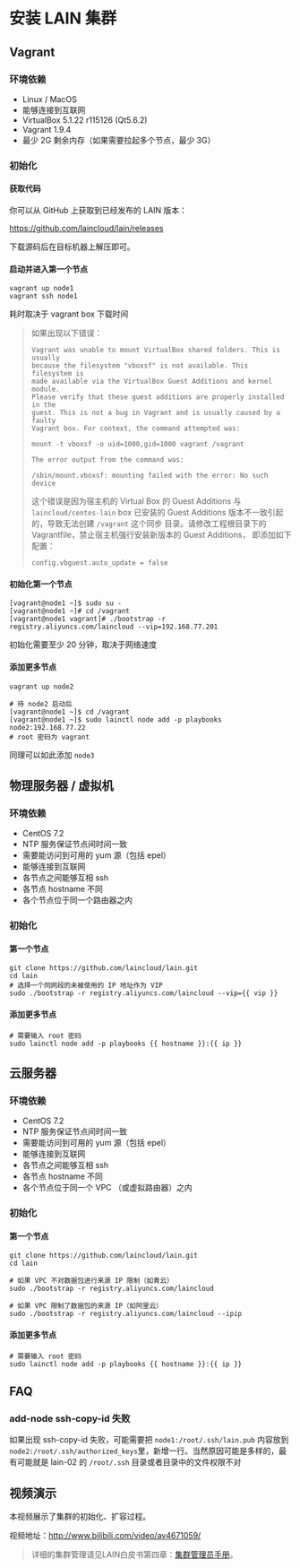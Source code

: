 # 安装 LAIN 集群

## Vagrant

### 环境依赖

* Linux / MacOS
* 能够连接到互联网
* VirtualBox 5.1.22 r115126 (Qt5.6.2)
* Vagrant 1.9.4
* 最少 2G 剩余内存（如果需要拉起多个节点，最少 3G）

### 初始化

#### 获取代码

你可以从 GitHub 上获取到已经发布的 LAIN 版本：

https://github.com/laincloud/lain/releases

下载源码后在目标机器上解压即可。


#### 启动并进入第一个节点

```
vagrant up node1
vagrant ssh node1
```

耗时取决于 vagrant box 下载时间

> 如果出现以下错误：
>
> ```
> Vagrant was unable to mount VirtualBox shared folders. This is usually
> because the filesystem "vboxsf" is not available. This filesystem is
> made available via the VirtualBox Guest Additions and kernel module.
> Please verify that these guest additions are properly installed in the
> guest. This is not a bug in Vagrant and is usually caused by a faulty
> Vagrant box. For context, the command attempted was:
>
> mount -t vboxsf -o uid=1000,gid=1000 vagrant /vagrant
>
> The error output from the command was:
>
> /sbin/mount.vboxsf: mounting failed with the error: No such device
> ```
>
> 这个错误是因为宿主机的 Virtual Box 的 Guest Additions 与 `laincloud/centos-lain`
> box 已安装的 Guest Additions 版本不一致引起的，导致无法创建 `/vagrant` 这个同步
> 目录。请修改工程根目录下的 Vagrantfile，禁止宿主机强行安装新版本的 Guest Additions，
> 即添加如下配置：
>
> ```
> config.vbguest.auto_update = false
> ```

#### 初始化第一个节点

```
[vagrant@node1 ~]$ sudo su -
[vagrant@node1 ~]# cd /vagrant
[vagrant@node1 vagrant]# ./bootstrap -r registry.aliyuncs.com/laincloud --vip=192.168.77.201
```

初始化需要至少 20 分钟，取决于网络速度

#### 添加更多节点

```
vagrant up node2

# 待 node2 启动后
[vagrant@node1 ~]$ cd /vagrant
[vagrant@node1 ~]$ sudo lainctl node add -p playbooks node2:192.168.77.22
# root 密码为 vagrant
```

同理可以如此添加 `node3`

## 物理服务器 / 虚拟机
### 环境依赖
* CentOS 7.2
* NTP 服务保证节点间时间一致
* 需要能访问到可用的 yum 源（包括 epel）
* 能够连接到互联网
* 各节点之间能够互相 ssh
* 各节点 hostname 不同
* 各个节点位于同一个路由器之内

### 初始化
#### 第一个节点

```
git clone https://github.com/laincloud/lain.git
cd lain
# 选择一个同网段的未被使用的 IP 地址作为 VIP
sudo ./bootstrap -r registry.aliyuncs.com/laincloud --vip={{ vip }}
```

#### 添加更多节点
```
# 需要输入 root 密码
sudo lainctl node add -p playbooks {{ hostname }}:{{ ip }} 
```

## 云服务器

### 环境依赖

* CentOS 7.2
* NTP 服务保证节点间时间一致
* 需要能访问到可用的 yum 源（包括 epel）
* 能够连接到互联网
* 各节点之间能够互相 ssh
* 各节点 hostname 不同
* 各个节点位于同一个 VPC （或虚拟路由器）之内

### 初始化

#### 第一个节点
```
git clone https://github.com/laincloud/lain.git
cd lain

# 如果 VPC 不对数据包进行来源 IP 限制（如青云）
sudo ./bootstrap -r registry.aliyuncs.com/laincloud

# 如果 VPC 限制了数据包的来源 IP（如阿里云）
sudo ./bootstrap -r registry.aliyuncs.com/laincloud --ipip

```

#### 添加更多节点

```
# 需要输入 root 密码
sudo lainctl node add -p playbooks {{ hostname }}:{{ ip }} 
```

## FAQ

### add-node ssh-copy-id 失败
如果出现 ssh-copy-id  失败，可能需要把 `node1:/root/.ssh/lain.pub` 内容放到 `node2:/root/.ssh/authorized_keys`里，新增一行。当然原因可能是多样的，最有可能就是 lain-02 的 `/root/.ssh` 目录或者目录中的文件权限不对

## 视频演示

本视频展示了集群的初始化、扩容过程。

视频地址：http://www.bilibili.com/video/av4671059/

> 详细的集群管理请见LAIN白皮书第四章：[集群管理员手册](../adminmanual/index.html)。
